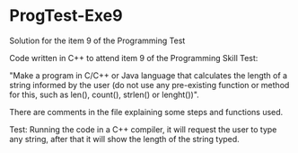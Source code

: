 # ProgTest-Exe9
Solution for the item 9 of the Programming Test

Code written in C++ to attend item 9 of the Programming Skill Test:

"Make a program in C/C++ or Java language that calculates the length of a string informed by the user (do not use any pre-existing function or method for this, such as len(), count(), strlen() or lenght())".

There are comments in the file explaining some steps and functions used.

Test:
Running the code in a C++ compiler, it will request the user to type any string, after that it will show the length of the string typed.
